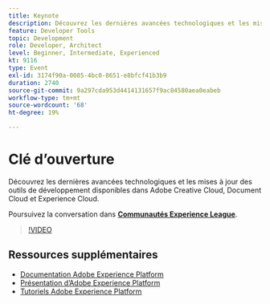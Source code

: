 ```yaml
---
title: Keynote
description: Découvrez les dernières avancées technologiques et les mises à jour des outils de développement disponibles dans Adobe Creative Cloud, Document Cloud et Experience Cloud.
feature: Developer Tools
topic: Development
role: Developer, Architect
level: Beginner, Intermediate, Experienced
kt: 9116
type: Event
exl-id: 3174f90a-0085-4bc0-8651-e8bfcf41b3b9
duration: 2740
source-git-commit: 9a297cda953d4414131657f9ac84580aea0eabeb
workflow-type: tm+mt
source-wordcount: '68'
ht-degree: 19%

---
```


# Clé d’ouverture

Découvrez les dernières avancées technologiques et les mises à jour des outils de développement disponibles dans Adobe Creative Cloud, Document Cloud et Experience Cloud.

Poursuivez la conversation dans **[Communautés Experience League](https://adobe.ly/3F2g1ym)**.

>[!VIDEO](https://video.tv.adobe.com/v/337490/?quality=12&learn=on&hidetitle=true)

## Ressources supplémentaires

- [Documentation Adobe Experience Platform](https://experienceleague.adobe.com/docs/experience-platform.html?lang=fr)
- [Présentation d’Adobe Experience Platform](https://experienceleague.adobe.com/docs/experience-platform/landing/home.html?lang=fr)
- [Tutoriels Adobe Experience Platform](https://experienceleague.adobe.com/docs/platform-learn/tutorials/overview.html?lang=fr)
